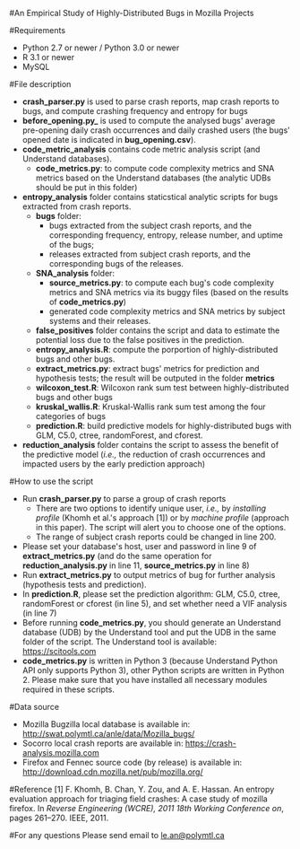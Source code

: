 #An Empirical Study of Highly-Distributed Bugs in Mozilla Projects

#Requirements
- Python 2.7 or newer / Python 3.0 or newer
- R 3.1 or newer
- MySQL

#File description
- **crash_parser.py** is used to parse crash reports, map crash reports to bugs, and compute crashing frequency and entropy for bugs
- **before_opening.py_** is used to compute the analysed bugs' average pre-opening daily crash occurrences and daily crashed users (the bugs' opened date is indicated in **bug_opening.csv**).
- **code_metric_analysis** contains code metric analysis script (and Understand databases).
	- **code_metrics.py**: to compute code complexity metrics and SNA metrics based on the Understand databases (the analytic UDBs should be put in this folder)
- **entropy_analysis** folder contains staticstical analytic scripts for bugs extracted from crash reports.
    - **bugs** folder:
		- bugs extracted from the subject crash reports, and the corresponding frequency, entropy, release number, and uptime of the bugs; 
		- releases extracted from subject crash reports, and the corresponding bugs of the releases.
	- **SNA_analysis** folder:
		- **source_metrics.py**: to compute each bug's code complexity metrics and SNA metrics via its buggy files (based on the results of **code_metrics.py**)
		- generated code complexity metrics and SNA metrics by subject systems and their releases.
	- **false_positives** folder contains the script and data to estimate the potential loss due to the false positives in the prediction.
    - **entropy_analysis.R**: compute the porportion of highly-distributed bugs and other bugs.
    - **extract_metrics.py**: extract bugs' metrics for prediction and hypothesis tests; the result will be outputed in the folder **metrics**
    - **wilcoxon_test.R**: Wilcoxon rank sum test between highly-distributed bugs and other bugs
    - **kruskal_wallis.R**: Kruskal-Wallis rank sum test among the four categories of bugs
    - **prediction.R**: build predictive models for highly-distributed bugs with GLM, C5.0, ctree, randomForest, and cforest. 
- **reduction_analysis** folder contains the script to assess the benefit of the predictive model (*i.e.,* the reduction of crash occurrences and impacted users by the early prediction approach)

#How to use the script
- Run **crash_parser.py** to parse a group of crash reports
    - There are two options to identify unique user, *i.e.,* by *installing profile* (Khomh et al.'s approach [1]) or by *machine profile* (approach in this paper). The script will alert you to choose one of the options.
    - The range of subject crash reports could be changed in line 200.
- Please set your database's host, user and password in line 9 of **extract_metrics.py** (and do the same operation for **reduction_analysis.py** in line 11, **source_metrics.py** in line 8)
- Run **extract_metrics.py** to output metrics of bug for further analysis (hypothesis tests and prediction).
- In **prediction.R**, please set the prediction algorithm: GLM, C5.0, ctree, randomForest or cforest (in line 5), and set whether need a VIF analysis (in line 7)  
- Before running **code_metrics.py**, you should generate an Understand database (UDB) by the Understand tool and put the UDB in the same folder of the script. The Understand tool is available: https://scitools.com
- **code_metrics.py** is written in Python 3 (because Understand Python API only supports Python 3), other Python scripts are written in Python 2. Please make sure that you have installed all necessary modules required in these scripts.
   
#Data source
- Mozilla Bugzilla local database is available in:
    http://swat.polymtl.ca/anle/data/Mozilla_bugs/
- Socorro local crash reports are available in:
    https://crash-analysis.mozilla.com
- Firefox and Fennec source code (by release) is available in:
	http://download.cdn.mozilla.net/pub/mozilla.org/

#Reference
[1] F. Khomh, B. Chan, Y. Zou, and A. E. Hassan. An entropy evaluation approach for triaging field crashes: A case study of mozilla firefox. In *Reverse Engineering (WCRE), 2011 18th Working Conference on*, pages 261–270. IEEE, 2011.

#For any questions
Please send email to le.an@polymtl.ca
